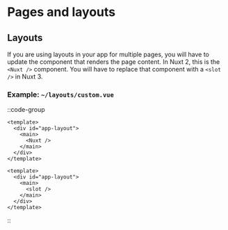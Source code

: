# Pages and layouts

## Layouts

If you are using layouts in your app for multiple pages, you will have to update the component that renders the page content. In Nuxt 2, this is the `<Nuxt />` component. You will have to replace that component with a `<slot />` in Nuxt 3.

### Example: `~/layouts/custom.vue`

::code-group

```vue [Nuxt 2]
<template>
  <div id="app-layout">
    <main>
      <Nuxt />
    </main>
  </div>
</template>
```

```vue [Nuxt 3]
<template>
  <div id="app-layout">
    <main>
      <slot />
    </main>
  </div>
</template>
```

::
